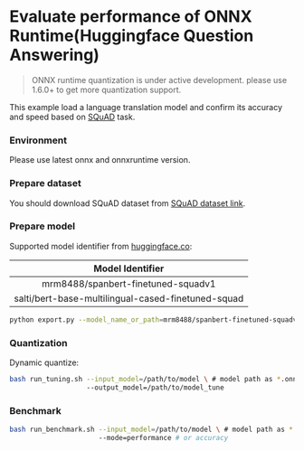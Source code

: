 # Evaluate performance of ONNX Runtime(Huggingface Question Answering) 
>ONNX runtime quantization is under active development. please use 1.6.0+ to get more quantization support. 

This example load a language translation model and confirm its accuracy and speed based on [SQuAD]((https://rajpurkar.github.io/SQuAD-explorer/)) task. 

### Environment
Please use latest onnx and onnxruntime version.

### Prepare dataset
You should download SQuAD dataset from [SQuAD dataset link](https://rajpurkar.github.io/SQuAD-explorer/).

### Prepare model

Supported model identifier from [huggingface.co](https://huggingface.co/):

|                 Model Identifier                |
|:-----------------------------------------------:|
|           mrm8488/spanbert-finetuned-squadv1          |
|             salti/bert-base-multilingual-cased-finetuned-squad             |


```bash
python export.py --model_name_or_path=mrm8488/spanbert-finetuned-squadv1 \ # or other supported model identifier
```

### Quantization

Dynamic quantize:

```bash
bash run_tuning.sh --input_model=/path/to/model \ # model path as *.onnx
                   --output_model=/path/to/model_tune 
```

### Benchmark

```bash
bash run_benchmark.sh --input_model=/path/to/model \ # model path as *.onnx
                      --mode=performance # or accuracy
```

